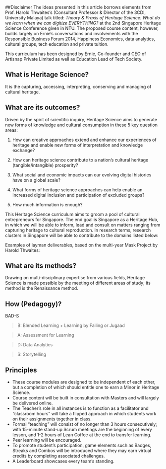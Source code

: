 ##Disclaimer
The ideas presented in this article borrows elements from Prof. Harold Thwaites’s (Consultant Professor & Director of the 3CDI, University Malaya) talk titled: *Theory & Praxis of Heritage Science: What do we learn when we can digitize EVERYTHING?* at the 2nd Singapore Heritage Science Conference given in NTU. The proposed course content, however, builds largely on Ernie’s conversations and involvements with the Responsible Business Forum 2014, Happiness Economics, data analytics, cultural groups, tech education and private tuition.

This curriculum has been designed by Ernie, Co-founder and CEO of Artisnap Private Limited as well as Education Lead of Tech Society.

## What is Heritage Science?

It is the capturing, accessing, interpreting, conserving and managing of cultural heritage.

## What are its outcomes?

Driven by the spirit of scientific inquiry, Heritage Science aims to generate new forms of knowledge and cultural consumption in these 5 key question areas:

1.	How can creative approaches extend and enhance our experiences of heritage and enable new forms of interpretation and knowledge exchange?

2.	How can heritage science contribute to a nation’s cultural heritage (tangible/intangible) prosperity?

3.	What social and economic impacts can our evolving digital histories have on a global scale?

4.	What forms of heritage science approaches can help enable an increased digital inclusion and participation of excluded groups?

5.	How much information is enough?

This Heritage Science curriculum aims to groom a pool of cultural entrepreneurs for Singapore. The end goal is Singapore as a Heritage Hub, in which we will be able to inform, lead and consult on matters ranging from capturing heritage to cultural reproduction. In research terms, research clusters in Singapore will be able to contribute to the domains listed below:

Examples of layman deliverables, based on the multi-year Mask Project by Harold Thwaites:

## What are its methods?
Drawing on multi-disciplinary expertise from various fields, Heritage Science is made possible by the meeting of different areas of study; its method is the Renaissance method.

## How (Pedagogy)?

BAD-S

> B: Blended Learning + Learning by Failing or Jugaad

> A: Assessment for Learning

> D: Data Analytics

> S: Storytelling

## Principles
* These course modules are designed to be independent of each other, but a completion of which should entitle one to earn a Minor in Heritage Science.
* Course content will be built in consultation with Masters and will largely be delivered online.
* The Teacher’s role in all instances is to function as a facilitator and “classroom hours” will take a flipped approach in which students work on their assignments together in class.
* Formal “teaching” will consist of no longer than 3 hours consecutively; with 15-minute stand-up Scrum meetings are the beginning of every lesson, and 1-2 hours of Lean Coffee at the end to transfer learning.
* Peer learning will be encouraged.
* To promote student’s participation, game elements such as Badges, Streaks and Combos will be introduced where they may earn virtual credits by completing associated challenges.
*	A Leaderboard showcases every team’s standing.



